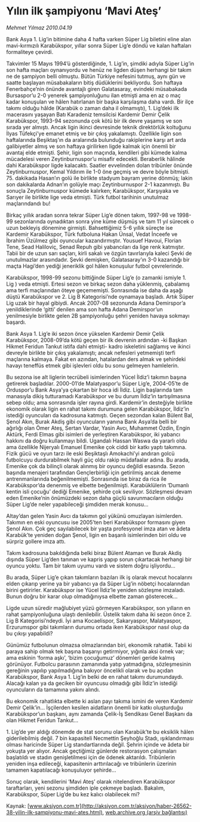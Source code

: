 # Yılın ilk şampiyonu ‘Mavi Ateş’

*Mehmet Yılmaz 2010.04.19*

<font class="agenda2NewsSpot">
 Bank Asya 1. Lig’in bitimine daha 4 hafta varken Süper Lig biletini eline alan mavi-kırmızılı Karabükspor, yıllar sonra Süper Lig’e döndü ve kalan haftaları formaliteye çevirdi.
</font>
<font class="newsDetail">
 <p class="MsoNormal">
  Takvimler 15 Mayıs 1994’ü gösterdiğinde, 1. Lig’in, şimdiki adıyla Süper Lig’in son hafta maçları oynanıyordu ve henüz ne ligden düşen herhangi bir takım ne de şampiyon belli olmuştu. Bütün Türkiye nefesini tutmuş, aynı gün ve saatte başlayan müsabakaların bitiş düdüklerini bekliyordu. Son haftaya Fenerbahçe’nin önünde avantajlı giren Galatasaray, evindeki müsabakada Bursaspor’u 2-0 yenerek şampiyonluğunu ilan etmişti ama en az o maç kadar konuşulan ve hâlen hatırlanan bir başka karşılaşma daha vardı. Bir ilçe takımı olduğu hâlde (Karabük o zaman daha il olmamıştı), 1. Lig’deki ilk macerasını yaşayan Batı Karadeniz temsilcisi Kardemir Demir Çelik Karabükspor, 1993-94 sezonunda çok kötü bir ilk devre yaşamış ve son sırada yer almıştı. Ancak ligin ikinci devresinde teknik direktörlük koltuğunu İlyas Tüfekçi’ye emanet etmiş ve bir çıkış yakalamıştı. Özellikle ligin son haftalarında Beşiktaş’ın da aralarında bulunduğu rakiplerine karşı art arda galibiyetler almış ve son haftaya girilirken ligde kalmak için önemli bir avantaj elde etmişti. Şehir, ligin son maçında, kendileri gibi kümede kalma mücadelesi veren Zeytinburnuspor’u misafir edecekti. Beraberlik hâlinde dahi Karabükspor ligde kalacaktı. Saatler evvelinden dolan tribünler önünde Zeytinburnuspor, Kemal Yıldırım ile 1-0 öne geçmiş ve devre böyle bitmişti. 75. dakikada Hasan’ın golü ile birlikte stadyum bayram yerine dönmüş; lakin son dakikalarda Adnan’ın golüyle maçı Zeytinburnuspor 2-1 kazanmıştı. Bu sonuçla Zeytinburnuspor kümede kalırken; Karabükspor, Karşıyaka ve Sarıyer ile birlikte lige veda etmişti. Türk futbol tarihinin unutulmaz maçlarındandı bu!
 </p>
 <p class="MsoNormal">
  Birkaç yıllık aradan sonra tekrar Süper Lig’e dönen takım, 1997-98 ve 1998-99 sezonlarında oynadıktan sonra yine küme düşmüş ve tam 11 yıl sürecek o uzun bekleyiş dönemine girmişti. Bahsettiğimiz 5-6 yıllık süreçte ise Kardemir Karabükspor, Türk futboluna Hakan Ünsal, Vedat İnceefe ve İbrahim Üzülmez gibi oyuncular kazandırmıştır. Yousuef Havoui, Florian Tene, Sead Haliloviç, Senad Repuh gibi yabancıları da lige renk katmıştır. Tabii bir de uzun sarı saçları, kirli sakalı ve özgün tavırlarıyla kaleci Şevki de unutulmazlar arasındadır. Şevki demişken, Galatasaray’ın 3-0 kazandığı bir maçta Hagi’den yediği jeneriklik gol hâlen konuşulur futbol çevrelerinde.
 </p>
 <p class="MsoNormal">
  Karabükspor, 1998-99 sezonu bittiğinde Süper Lig’e (o zamanki ismiyle 1. Lig ) veda etmişti. Ertesi sezon ve birkaç sezon daha yüklenmiş, çabalamış ama terfi maçlarından öteye geçememişti. Sonrasında ise daha da aşağı düştü Karabükspor ve 2. Lig B Kategorisi’nde oynamaya başladı. Artık Süper Lig uzak bir hayal gibiydi. Ancak 2007-08 sezonunda Adana Demirspor’a yenildiklerinde ‘gitti’ denilen ama son hafta Adana Demirspor’un yenilmesiyle birlikte gelen 2B şampiyonluğu şehri yeniden havaya sokmayı başardı.
 </p>
 <p class="MsoNormal">
  Bank Asya 1. Lig’e iki sezon önce yükselen Kardemir Demir Çelik Karabükspor, 2008-09’da kötü geçen bir ilk devrenin ardından -ki Başkan Hikmet Feridun Tankut istifa dahi etmişti- kadro iskeletini sağlamış ve ikinci devreyle birlikte bir çıkış yakalamıştı; ancak nefesleri yetmemişti terfi maçlarına kalmaya. Fakat en azından, hatalardan ders almak ve şehirdeki havayı teneffüs etmek gibi işlevleri oldu bu sonu gelmeyen hamlelerin.
 </p>
 <p class="MsoNormal">
  Bu sezona ise alt liglerin tecrübeli isimlerinden Yücel İldiz’i takımın başına getirerek başladılar. 2000-01’de Malatyaspor’u Süper Lig’e, 2004-05’te de Orduspor’u Bank Asya’ya çıkartan bir hoca idi İldiz. Ligin başlarında tam manasıyla dikiş tutturamadı Karabükspor ve bu durum İldiz’in tartışılmasına sebep oldu; ama sonrasında işler rayına girdi. Kardemir’in desteğiyle birlikte ekonomik olarak ligin en rahat takımı durumuna gelen Karabükspor, İldiz’in istediği oyuncuları da kadrosuna katmıştı. Geçen sezondan kalan Bülent Bal, Şenol Akın, Burak Akdiş gibi oyuncuların yanına Bank Asya’da belli bir ağırlığı olan Ömer Ateş, Sertan Vardar, Yasin Avcı, Muhammet Özdin, Engin Aktürk, Ferdi Elmas gibi isimleri de yerleştiren Karabükspor, iki yabancı hakkını da doğru kullanmayı bildi. Ugandalı Hassan Waswa da yararlı oldu ama özellikle Nijeryalı Emanuel Emenike çok ciddi bir katkı yaptı takımına. Fizik gücü ve oyun tarzı ile eski Beşiktaşlı Amokachi’yi andıran golcü futbolcuyu durdurabilmek hayli güç oldu rakip müdafaalar adına. Bu arada, Emenike çok da bilinçli olarak alınmış bir oyuncu değildi esasında. Sezon başında menajeri tarafından Gençlerbirliği için getirilmiş ancak deneme antrenmanlarında beğenilmemişti. Sonrasında ise biraz da rica ile Karabükspor’da denenmiş ve elbette beğenilmişti. Karabüklülerin ‘Dumanlı kentin isli çocuğu’ dediği Emenike, şehirde çok seviliyor. Sözleşmesi devam eden Emenike’nin önümüzdeki sezon daha güçlü savunmacıların olduğu Süper Lig’de neler yapabileceği şimdiden merak konusu…
 </p>
 <p class="MsoNormal">
  Altay’dan gelen Yasin Avcı da takımın gol yükünü omuzlayan isimlerden. Takımın en eski oyuncusu ise 2005’ten beri Karabükspor formasını giyen Şenol Akın. Çok geç sayılabilecek bir yaşta profesyonel imza atan ve âdeta Karabük’te yeniden doğan Şenol, ligin en başarılı isimlerinden biri oldu ve sürpriz gollere imza attı.
 </p>
 <p class="MsoNormal">
  Takım kadrosuna bakıldığında belki biraz Bülent Ataman ve Burak Akdiş dışında Süper Lig’den tanınan ve kapris yapıp sorun çıkartacak herhangi bir oyuncu yoktu. Tam bir takım uyumu vardı ve sistem doğru işliyordu…
 </p>
 <p class="MsoNormal">
  Bu arada, Süper Lig’e çıkan takımların bazıları ilk iş olarak mevcut hocalarını elden çıkarıp yerine ya bir yabancı ya da Süper Lig’in nöbetçi hocalarından birini getirirler. Karabükspor ise Yücel İldiz’le yeniden sözleşme imzaladı. Bunun doğru bir karar olup olmadığınıysa elbette zaman gösterecek…
 </p>
 <p class="MsoNormal">
  Ligde uzun süredir mağlubiyet yüzü görmeyen Karabükspor, son yılların en rahat şampiyonluğuna ulaştı denilebilir. Üstelik takım daha iki sezon önce 2. Lig B Kategorisi’ndeydi. İyi ama Kocaelispor, Sakaryaspor, Malatyaspor, Erzurumspor gibi takımların durumu ortada iken Karabükspor nasıl olup da bu çıkışı yapabildi?
 </p>
 <p class="MsoNormal">
  Günümüz futbolunun olmazsa olmazlarından biri, ekonomik rahatlık. Tabii ki paraya sahip olmak tek başına başarıyı getirmiyor, yığınla aksi örnek var; ama eskinin ‘forma aşkı’, ‘bizim çocuğumuz’ dönemleri geride kalmış görünüyor. Futbolcu parasının zamanında yatıp yatmadığına, sözleşmesinin gereğinin yapılıp yapılmadığına bakıyor öncelikli olarak ve bu açıdan Karabükspor, Bank Asya 1. Lig’in belki de en rahat takımı durumundaydı. Alacağı kalan ya da geciken bir oyuncusu olmadığı gibi İldiz’in istediği oyuncuların da tamamına yakını alındı.
 </p>
 <p class="MsoNormal">
  Bu ekonomik rahatlıkta elbette ki aslan payı takıma ismini de veren Kardemir Demir Çelik’in… İşçilerden kesilen aidatların önemli bir katkı oluşturduğu Karabükspor’un başkanı, aynı zamanda Çelik-İş Sendikası Genel Başkanı da olan Hikmet Feridun Tankut…
 </p>
 <p class="MsoNormal">
  1. Lig’de yer aldığı dönemde de stat sorunu olan Karabük’te bu eksiklik hâlen giderilebilmiş değil. 7 bin kapasiteli Necmettin Şeyhoğlu Stadı, ışıklandırması olması haricinde Süper Lig standartlarında değil. Şehrin içinde ve âdeta bir yokuşta yer alıyor. Ancak geçtiğimiz günlerde restorasyon çalışmaları başlatıldı ve stadın genişletilmesi için de ödenek aktarıldı. Tribünlerin yeniden inşa edileceği, kapasitenin arttırılacağı ve tribünlerin üzerinin tamamen kapatılacağı konuşuluyor şehirde…
 </p>
 <p class="MsoNormal">
  Sonuç olarak, kendilerini ‘Mavi Ateş’ olarak nitelendiren Karabükspor taraftarları, yeni sezonu şimdiden iple çekmeye başladı. Bakalım, Karabükspor, Süper Lig’de bu kez kalıcı olabilecek mi?
 </p>
</font>

Kaynak: [www.aksiyon.com.tr](http://aksiyon.com.tr/aksiyon/haber-26562-38-yilin-ilk-sampiyonu-mavi-ates.html), [web.archive.org (arşiv bağlantısı)](http://web.archive.org/web/20101120022136/http://aksiyon.com.tr/aksiyon/haber-26562-38-yilin-ilk-sampiyonu-mavi-ates.html)
